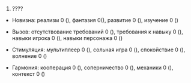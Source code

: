 1) ????

- Новизна: реализм 0 (), фантазия 0(), развитие 0 (), изучение 0 ()

- Вызов: отсутствование требований 0 (), требования к навыку 0 (), навыки игрока 0 (), навыки персонажа 0 ()

- Стимуляция: мультиплеер 0 (), сольная игра 0 (), спокойствие 0 (), волнение 0 ()

- Гармония: кооперация 0 (), соперничество 0 (), механики 0 (), контекст 0 ()

